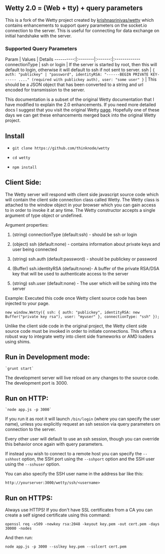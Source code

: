 Wetty 2.0 = (Web + tty) + query parameters
-----------------

This is a fork of the Wetty project created by [krishnasrinivas/wetty](https://github.com/krishnasrinivas/wetty) 
which contains enhancements to support query parameters on the socket.io connection to the server. 
This is useful for connecting for data exchange on initial handshake with the server.

### Supported Query Parameters

Param       | Values    | Details
----------:|:--------|:-------:|:-------------
 connectionType   | ssh or login   | If the server is started by root, then this will default to login, otherwise it will default to ssh if not sent to server.
 ssh | ```{
    auth: "publickey" | "password",
    identityRSA: "------BEGIN PRIVATE KEY------ ...." (required with publickey auth),
    user: "some user"
}``` |  This should be a JSON object that has been converted to a string and url encoded for transmission to the server.

This documentation is a subset of the original Wetty documentation that I have modified to explain the 2.0 enhancements. 
If you need more detailed docs I suggest that you visit the original Wetty [page](https://github.com/krishnasrinivas/wetty). 
Hopefully one of these days we can get these enhancements merged back into the original Wetty project.

Install
-------

*  `git clone https://github.com/thinknode/wetty`

*  `cd wetty`

*  `npm install`


Client Side:
-------------------

The Wetty server will respond with client side javascript source code which will contain the client side
connection class called Wetty. The Wetty class is attached to the window object in your browser which you can gain access
to in order to invoke it at any time. The Wetty constructor accepts a single argument of type object or undefined.

Argument properties:

1. (string) connectionType (default:ssh) - should be ssh or login

2. (object) ssh (default:none) - contains information about private keys and user being connected

3. (string) ssh.auth (default:password) - should be publickey or password

4. (Buffer) ssh.identityRSA (default:none)- A buffer of the private RSA/DSA key that will be used to authenticate access to the server

5. (string) ssh.user (default:none) - The user which will be sshing into the server

Example:
Executed this code once Wetty client source code has been injected to your page. 

`new window.Wetty({
        ssh: {
            auth: "publickey",
            identityRSA: new Buffer("private key rsa"),
            user: "myuser"
        },
        connectionType: "ssh"
    });`


Unlike the client side code in the original project, the Wetty client side source code must be invoked in order to initiate connections.
This offers a robust way to integrate wetty into client side frameworks or AMD loaders using shims.

Run in Development mode:
------------------------
    `grunt start`

The development server will live reload on any changes to the source code. 
The development port is 3000.

Run on HTTP:
-----------

    `node app.js -p 3000`

If you run it as root it will launch `/bin/login` (where you can specify
the user name), unless you explicitly request an ssh session via query parameters on connection to the server.

Every other user will default to use an ssh session, though you can override this behavior once again with query parameters.


If instead you wish to connect to a remote host you can specify the
`--sshhost` option, the SSH port using the `--sshport` option and the
SSH user using the `--sshuser` option.

You can also specify the SSH user name in the address bar like this:

  `http://yourserver:3000/wetty/ssh/<username>`

Run on HTTPS:
------------

Always use HTTPS! If you don't have SSL certificates from a CA you can
create a self signed certificate using this command:

  `openssl req -x509 -newkey rsa:2048 -keyout key.pem -out cert.pem -days 30000 -nodes`

And then run:

    node app.js -p 3000 --sslkey key.pem --sslcert cert.pem
